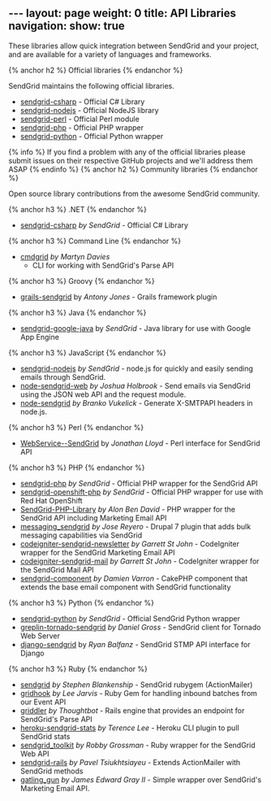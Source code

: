 --- layout: page weight: 0 title: API Libraries navigation: show: true
---

These libraries allow quick integration between SendGrid and your
project, and are available for a variety of languages and frameworks.

{% anchor h2 %} Official libraries {% endanchor %}

SendGrid maintains the following official libraries.

-   [sendgrid-csharp](http://github.com/sendgrid/sendgrid-csharp) -
    Official C\# Library
-   [sendgrid-nodejs](http://github.com/sendgrid/sendgrid-nodejs) -
    Official NodeJS library
-   [sendgrid-perl](http://github.com/sendgrid/sendgrid-perl) - Official
    Perl module
-   [sendgrid-php](http://github.com/sendgrid/sendgrid-php) - Official
    PHP wrapper
-   [sendgrid-python](http://github.com/sendgrid/sendgrid-python) -
    Official Python wrapper

{% info %} If you find a problem with any of the official libraries
please submit issues on their respective GitHub projects and we'll
address them ASAP {% endinfo %} {% anchor h2 %} Community libraries {%
endanchor %}

Open source library contributions from the awesome SendGrid community.

{% anchor h3 %} .NET {% endanchor %}

-   [sendgrid-csharp](http://github.com/sendgrid/sendgrid-csharp) *by
    SendGrid* - Official C\# Library

{% anchor h3 %} Command Line {% endanchor %}

-   [cmdgrid](http://github.com/martyndavies/cmdgrid) *by Martyn Davies*
    - CLI for working with SendGrid's Parse API

{% anchor h3 %} Groovy {% endanchor %}

-   [grails-sendgrid](http://github.com/aiten/grails-sendgrid) by
    *Antony Jones* - Grails framework plugin

{% anchor h3 %} Java {% endanchor %}

-   [sendgrid-google-java](https://github.com/sendgrid/sendgrid-google-java)
    by *SendGrid* - Java library for use with Google App Engine

{% anchor h3 %} JavaScript {% endanchor %}

-   [sendgrid-nodejs](http://github.com/sendgrid/sendgrid-nodejs) *by
    SendGrid* - node.js for quickly and easily sending emails through
    SendGrid.
-   [node-sendgrid-web](http://github.com/jesusabdullah/node-sendgrid-web)
    *by Joshua Holbrook* - Send emails via SendGrid using the JSON web
    API and the request module.
-   [node-sendgrid](https://github.com/HerdHound/node-sendgrid) *by
    Branko Vukelick* - Generate X-SMTPAPI headers in node.js.

{% anchor h3 %} Perl {% endanchor %}

-   [WebService--SendGrid](http://github.com/majrmovies/WebService--SendGrid)
    by *Jonathan Lloyd* - Perl interface for SendGrid API

{% anchor h3 %} PHP {% endanchor %}

-   [sendgrid-php](http://github.com/sendgrid/sendgrid-php) *by
    SendGrid* - Official PHP wrapper for the SendGrid API
-   [sendgrid-openshift-php](https://github.com/sendgrid/openshift-sendgrid-php)
    *by SendGrid* - Official PHP wrapper for use with Red Hat OpenShift
-   [SendGrid-PHP-Library](https://github.com/alonbendavid/SendGrid-PHP-Library)
    *by Alon Ben David* - PHP wrapper for the SendGrid API including
    Marketing Email API
-   [messaging\_sendgrid](http://github.com/josereyero/messaging_sendgrid)
    *by Jose Reyero* - Drupal 7 plugin that adds bulk messaging
    capabilities via SendGrid
-   [codeigniter-sendgrid-newsletter](http://github.com/bold/codeigniter-sendgrid-newsletter)
    *by Garrett St John* - CodeIgniter wrapper for the SendGrid
    Marketing Email API
-   [codeigniter-sendgrid-mail](http://github.com/bold/codeigniter-sendgrid-mail)
    *by Garrett St John* - CodeIgniter wrapper for the SendGrid Mail API
-   [sendgrid-component](http://github.com/damusnet/sendgrid-component)
    *by Damien Varron* - CakePHP component that extends the base email
    component with SendGrid functionality

{% anchor h3 %} Python {% endanchor %}

-   [sendgrid-python](http://github.com/sendgrid/sendgrid-python) *by
    SendGrid* - Official SendGrid Python wrapper
-   [greplin-tornado-sendgrid](https://github.com/Greplin/greplin-tornado-sendgrid/)
    *by Daniel Gross* - SendGrid client for Tornado Web Server
-   [django-sendgrid](https://github.com/RyanBalfanz/django-sendgrid) by
    *Ryan Balfanz* - SendGrid STMP API interface for Django

{% anchor h3 %} Ruby {% endanchor %}

-   [sendgrid](http://github.com/stephenb/sendgrid) *by Stephen
    Blankenship* - SendGrid rubygem (ActionMailer)
-   [gridhook](https://github.com/injekt/gridhook) *by Lee Jarvis* -
    Ruby Gem for handling inbound batches from our Event API
-   [griddler](https://github.com/thoughtbot/griddler) *by Thoughtbot* -
    Rails engine that provides an endpoint for SendGrid's Parse API
-   [heroku-sendgrid-stats](https://github.com/hone/heroku-sendgrid-stats)
    *by Terence Lee* - Heroku CLI plugin to pull SendGrid stats
-   [sendgrid\_toolkit](http://github.com/freerobby/sendgrid_toolkit)
    *by Robby Grossman* - Ruby wrapper for the SendGrid Web API
-   [sendgrid-rails](http://github.com/PavelTyk/sendgrid-rails) *by
    Pavel Tsiukhtsiayeu* - Extends ActionMailer with SendGrid methods
-   [gatling\_gun](http://github.com/okrb/gatling_gun) *by James Edward
    Gray II* - Simple wrapper over SendGrid's Marketing Email API.


